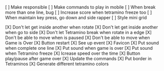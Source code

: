 [ ] Make responsible
[ ] Make commands to play in mobile
[ ] When break more than one line, bug
[ ] Increase score when tetramino freeze too
[ ] When maintain key press, go down and side rapper
[ ] Style mini grid

<!-- [ ] Put image rendering the page -->

[X] Don't let get inside another when rotate
[X] Don't let get inside another when go to side
[X] Don't let Tetramino break when rotate in a edge
[X] Don't be able to move when is paused
[X] Don't be able to move when Game is Over
[X] Button restart
[X] See up event
[X] Favicon
[X] Put sound when complete one line
[X] Put sound when game is over
[X] Put sound when Tetramino freeze
[X] Icrease speed over the time
[X] Button play/pause after game over
[X] Update the commands
[X] Put border in Tetraminos
[X] Generate different tetramino colors
